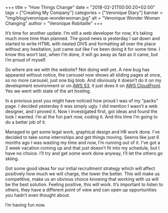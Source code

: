 +++
title = "How Things Change"
date = "2018-02-21T00:00:20+02:00"
tags = ["Creating My Company"]
categories = ["Veronique Diary"]
banner = "img/blog/veronique-wonderwoman.jpg"
alt = "Veronique Wonder Woman Changing"
author = "Veronique Robitaille"
+++
<p>
It’s time for another update.  I’m still a web developer for now, it’s taking much more time than planned.  The good news is yesterday I sat down and started to write HTML with nested DIVS and formatting all over the place without any hesitation, just came out like I’ve been doing it for some time.  I know this won’t last, when I’m done, it will go away as fast as it came, but I’m proud of myself.  
</p>
</p>
So where are we with the website?  Not doing well yet.  A new bug has appeared without notice, the carousel now shows all sliding pages at once, so no more carousel, just one big blob.  And obviously it doesn’t do it on my development environment or on <a href="https://aws.amazon.com/s3/" target="_blank">AWS S3</a>, it just does it on <a href="https://aws.amazon.com/cloudfront/" target="_blank">AWS CloudFront</a>.  Yes we went with state of the art hosting. 
</p>
<p>
In a previous post you might have noticed how proud I was of my “packs” page.  I decided yesterday it was simply ugly.  I did mention I wasn’t a web designer, and I proved it.  Now I investigated first, got ideas and found the look I wanted.  I’m at the fun part now, coding it.  And this time I’m going to do a better job of it.
</p>
<p>
Managed to get some legal work, graphical design and HR work done.  I’ve decided to take some internships and get things moving.  Seems like just 6 months ago I was wasting my time and now, I’m running out of it.  I’ve got a 2 week vacation coming up and that just doesn’t fit into my schedule, but I have no choice.  I’ll try and get some work done anyway, I’ll let the others go skiing.
</p>
<p>
Got some good ideas for our initial recruitment strategy which will affect positively how much we will charge, the lower the better.  This will make us competitive, make us an obvious choice knowing that working with us will be the best solution.  Feeling positive, this will work.  It’s important to listen to others, they have a different point of view and can open up opportunities you hadn’t even thought about.  
</p>
<p>
I’m having fun now.  
</p>
